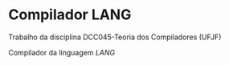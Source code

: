 # Compilador LANG

Trabalho da disciplina DCC045-Teoria dos Compiladores (UFJF)

Compilador da linguagem _LANG_